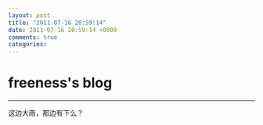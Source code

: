 ```yaml
---
layout: post
title: "2011-07-16 20:59:14"
date: 2011-07-16 20:59:14 +0800
comments: true
categories: 
---
```


# freeness's blog

----------

>
这边大雨，那边有下么？
